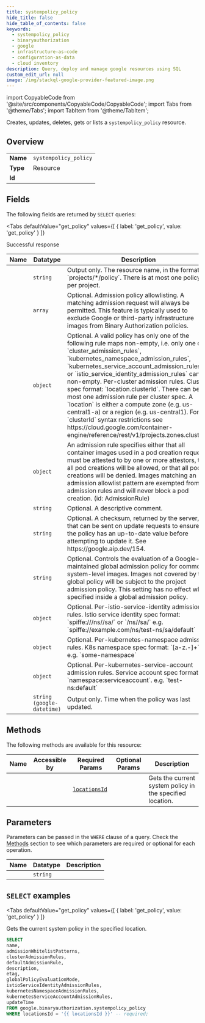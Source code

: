```yaml
--- 
title: systempolicy_policy
hide_title: false
hide_table_of_contents: false
keywords:
  - systempolicy_policy
  - binaryauthorization
  - google
  - infrastructure-as-code
  - configuration-as-data
  - cloud inventory
description: Query, deploy and manage google resources using SQL
custom_edit_url: null
image: /img/stackql-google-provider-featured-image.png
---
```


import CopyableCode from '@site/src/components/CopyableCode/CopyableCode';
import Tabs from '@theme/Tabs';
import TabItem from '@theme/TabItem';

Creates, updates, deletes, gets or lists a <code>systempolicy_policy</code> resource.

## Overview
<table><tbody>
<tr><td><b>Name</b></td><td><code>systempolicy_policy</code></td></tr>
<tr><td><b>Type</b></td><td>Resource</td></tr>
<tr><td><b>Id</b></td><td><CopyableCode code="google.binaryauthorization.systempolicy_policy" /></td></tr>
</tbody></table>

## Fields

The following fields are returned by `SELECT` queries:

<Tabs
    defaultValue="get_policy"
    values={[
        { label: 'get_policy', value: 'get_policy' }
    ]}
>
<TabItem value="get_policy">

Successful response

<table>
<thead>
    <tr>
    <th>Name</th>
    <th>Datatype</th>
    <th>Description</th>
    </tr>
</thead>
<tbody>
<tr>
    <td><CopyableCode code="name" /></td>
    <td><code>string</code></td>
    <td>Output only. The resource name, in the format `projects/*/policy`. There is at most one policy per project.</td>
</tr>
<tr>
    <td><CopyableCode code="admissionWhitelistPatterns" /></td>
    <td><code>array</code></td>
    <td>Optional. Admission policy allowlisting. A matching admission request will always be permitted. This feature is typically used to exclude Google or third-party infrastructure images from Binary Authorization policies.</td>
</tr>
<tr>
    <td><CopyableCode code="clusterAdmissionRules" /></td>
    <td><code>object</code></td>
    <td>Optional. A valid policy has only one of the following rule maps non-empty, i.e. only one of `cluster_admission_rules`, `kubernetes_namespace_admission_rules`, `kubernetes_service_account_admission_rules`, or `istio_service_identity_admission_rules` can be non-empty. Per-cluster admission rules. Cluster spec format: `location.clusterId`. There can be at most one admission rule per cluster spec. A `location` is either a compute zone (e.g. us-central1-a) or a region (e.g. us-central1). For `clusterId` syntax restrictions see https://cloud.google.com/container-engine/reference/rest/v1/projects.zones.clusters.</td>
</tr>
<tr>
    <td><CopyableCode code="defaultAdmissionRule" /></td>
    <td><code>object</code></td>
    <td>An admission rule specifies either that all container images used in a pod creation request must be attested to by one or more attestors, that all pod creations will be allowed, or that all pod creations will be denied. Images matching an admission allowlist pattern are exempted from admission rules and will never block a pod creation. (id: AdmissionRule)</td>
</tr>
<tr>
    <td><CopyableCode code="description" /></td>
    <td><code>string</code></td>
    <td>Optional. A descriptive comment.</td>
</tr>
<tr>
    <td><CopyableCode code="etag" /></td>
    <td><code>string</code></td>
    <td>Optional. A checksum, returned by the server, that can be sent on update requests to ensure the policy has an up-to-date value before attempting to update it. See https://google.aip.dev/154.</td>
</tr>
<tr>
    <td><CopyableCode code="globalPolicyEvaluationMode" /></td>
    <td><code>string</code></td>
    <td>Optional. Controls the evaluation of a Google-maintained global admission policy for common system-level images. Images not covered by the global policy will be subject to the project admission policy. This setting has no effect when specified inside a global admission policy.</td>
</tr>
<tr>
    <td><CopyableCode code="istioServiceIdentityAdmissionRules" /></td>
    <td><code>object</code></td>
    <td>Optional. Per-istio-service-identity admission rules. Istio service identity spec format: `spiffe:///ns//sa/` or `/ns//sa/` e.g. `spiffe://example.com/ns/test-ns/sa/default`</td>
</tr>
<tr>
    <td><CopyableCode code="kubernetesNamespaceAdmissionRules" /></td>
    <td><code>object</code></td>
    <td>Optional. Per-kubernetes-namespace admission rules. K8s namespace spec format: `[a-z.-]+`, e.g. `some-namespace`</td>
</tr>
<tr>
    <td><CopyableCode code="kubernetesServiceAccountAdmissionRules" /></td>
    <td><code>object</code></td>
    <td>Optional. Per-kubernetes-service-account admission rules. Service account spec format: `namespace:serviceaccount`. e.g. `test-ns:default`</td>
</tr>
<tr>
    <td><CopyableCode code="updateTime" /></td>
    <td><code>string (google-datetime)</code></td>
    <td>Output only. Time when the policy was last updated.</td>
</tr>
</tbody>
</table>
</TabItem>
</Tabs>

## Methods

The following methods are available for this resource:

<table>
<thead>
    <tr>
    <th>Name</th>
    <th>Accessible by</th>
    <th>Required Params</th>
    <th>Optional Params</th>
    <th>Description</th>
    </tr>
</thead>
<tbody>
<tr>
    <td><a href="#get_policy"><CopyableCode code="get_policy" /></a></td>
    <td><CopyableCode code="select" /></td>
    <td><a href="#parameter-locationsId"><code>locationsId</code></a></td>
    <td></td>
    <td>Gets the current system policy in the specified location.</td>
</tr>
</tbody>
</table>

## Parameters

Parameters can be passed in the `WHERE` clause of a query. Check the [Methods](#methods) section to see which parameters are required or optional for each operation.

<table>
<thead>
    <tr>
    <th>Name</th>
    <th>Datatype</th>
    <th>Description</th>
    </tr>
</thead>
<tbody>
<tr id="parameter-locationsId">
    <td><CopyableCode code="locationsId" /></td>
    <td><code>string</code></td>
    <td></td>
</tr>
</tbody>
</table>

## `SELECT` examples

<Tabs
    defaultValue="get_policy"
    values={[
        { label: 'get_policy', value: 'get_policy' }
    ]}
>
<TabItem value="get_policy">

Gets the current system policy in the specified location.

```sql
SELECT
name,
admissionWhitelistPatterns,
clusterAdmissionRules,
defaultAdmissionRule,
description,
etag,
globalPolicyEvaluationMode,
istioServiceIdentityAdmissionRules,
kubernetesNamespaceAdmissionRules,
kubernetesServiceAccountAdmissionRules,
updateTime
FROM google.binaryauthorization.systempolicy_policy
WHERE locationsId = '{{ locationsId }}' -- required;
```
</TabItem>
</Tabs>
